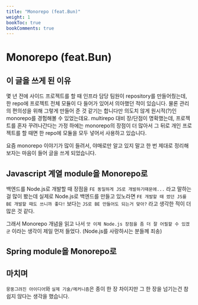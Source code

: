 ```yaml
---
title: "Monorepo (feat.Bun)"
weight: 1
bookToc: true
bookComments: true
---
```

# Monorepo (feat.Bun)
## 이 글을 쓰게 된 이유
몇 년 전에 사이드 프로젝트를 할 때 인프라 담당 팀원이 repository를 만들어줬는데, 한 repo에 프로젝트 전체 모듈이 다 들어가 있어서 의아했던 적이 있습니다. 물론 관리의 편의성을 위해 그렇게 만들어 준 것 같기는 합니다만 의도치 않게 원시적(?)인 monorepo를 경험해볼 수 있었는데요. multirepo 대비 장/단점이 명확했는데, 프로젝트를 혼자 꾸려나간다는 가정 하에는 monorepo의 장점이 더 많아서 그 뒤로 개인 프로젝트를 할 때면 한 repo에 모듈을 모두 넣어서 사용하고 있습니다.

요즘 monorepo 이야기가 많이 들려서, 야매로만 알고 있지 말고 한 번 제대로 정리해보자는 마음이 들어 글을 쓰게 되었습니다. 

## Javascript 계열 module을 Monorepo로
백엔드를 Node.js로 개발할 때 장점을 `FE 동일하게 JS로 개발하기때문에...` 라고 말하는 걸 많이 봤는데 실제로 Node.js로 백엔드를 만들고 있노라면 `FE 개발할 때 썼던 JS를 BE 개발할 때도 쓰니까 좋다!` 보다는 `JS로 BE 만들어도 되는거 맞아?` 라고 생각한 적이 더 많은 것 같다.
 
그래서 Monorepo 개념을 읽고 나서 `앗 이제 Node.js 장점을 좀 더 잘 어필할 수 있겠군` 이라는 생각이 제일 먼저 들었다. (Node.js를 사랑하시는 분들께 죄송)









## Spring module을 Monorepo로



## 마치며
`뭉뚱그려진 아이디어`와 `실제 기술/메커니즘`은 종이 한 장 차이지만 그 한 장을 넘기는건 참 쉽지 않다는 생각을 했습니다. 